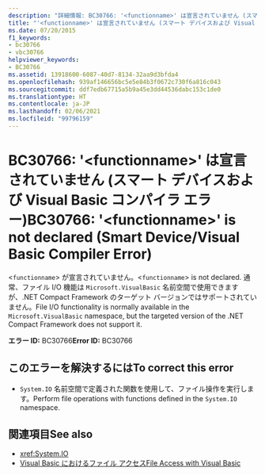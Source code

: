```yaml
---
description: "詳細情報: BC30766: '<functionname>' は宣言されていません (スマート デバイスおよび Visual Basic コンパイラ エラー)"
title: "'<functionname>' は宣言されていません (スマート デバイスおよび Visual Basic コンパイラ エラー)"
ms.date: 07/20/2015
f1_keywords:
- bc30766
- vbc30766
helpviewer_keywords:
- BC30766
ms.assetid: 13918600-6087-40d7-8134-32aa9d3bfda4
ms.openlocfilehash: 939af146656bc5e5e84b3f0672c730f6a816c043
ms.sourcegitcommit: ddf7edb67715a5b9a45e3dd44536dabc153c1de0
ms.translationtype: HT
ms.contentlocale: ja-JP
ms.lasthandoff: 02/06/2021
ms.locfileid: "99796159"
---
```

# <a name="bc30766-functionname-is-not-declared-smart-devicevisual-basic-compiler-error"></a><span data-ttu-id="ec0cf-103">BC30766: '\<functionname>' は宣言されていません (スマート デバイスおよび Visual Basic コンパイラ エラー)</span><span class="sxs-lookup"><span data-stu-id="ec0cf-103">BC30766: '\<functionname>' is not declared (Smart Device/Visual Basic Compiler Error)</span></span>

<span data-ttu-id="ec0cf-104"><`functionname`> が宣言されていません。</span><span class="sxs-lookup"><span data-stu-id="ec0cf-104"><`functionname`> is not declared.</span></span> <span data-ttu-id="ec0cf-105">通常、ファイル I/O 機能は `Microsoft.VisualBasic` 名前空間で使用できますが、.NET Compact Framework のターゲット バージョンではサポートされていません。</span><span class="sxs-lookup"><span data-stu-id="ec0cf-105">File I/O functionality is normally available in the `Microsoft.VisualBasic` namespace, but the targeted version of the .NET Compact Framework does not support it.</span></span>

 <span data-ttu-id="ec0cf-106">**エラー ID:** BC30766</span><span class="sxs-lookup"><span data-stu-id="ec0cf-106">**Error ID:** BC30766</span></span>

## <a name="to-correct-this-error"></a><span data-ttu-id="ec0cf-107">このエラーを解決するには</span><span class="sxs-lookup"><span data-stu-id="ec0cf-107">To correct this error</span></span>

- <span data-ttu-id="ec0cf-108">`System.IO` 名前空間で定義された関数を使用して、ファイル操作を実行します。</span><span class="sxs-lookup"><span data-stu-id="ec0cf-108">Perform file operations with functions defined in the `System.IO` namespace.</span></span>

## <a name="see-also"></a><span data-ttu-id="ec0cf-109">関連項目</span><span class="sxs-lookup"><span data-stu-id="ec0cf-109">See also</span></span>

- <xref:System.IO>
- [<span data-ttu-id="ec0cf-110">Visual Basic におけるファイル アクセス</span><span class="sxs-lookup"><span data-stu-id="ec0cf-110">File Access with Visual Basic</span></span>](../../developing-apps/programming/drives-directories-files/file-access.md)
